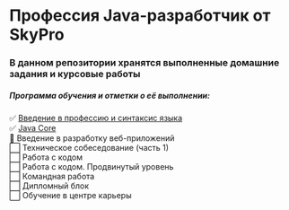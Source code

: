 # Профессия Java-разработчик от SkyPro

### В данном репозитории хранятся выполненные домашние задания и курсовые работы

##### Программа обучения и отметки о её выполнении:


:white_check_mark: [Введение в профессию и синтаксис языка](https://github.com/fdsnk/HomeWorks/tree/master/src/skypro/java/course1)     
:white_check_mark: [Java Core](https://github.com/fdsnk/HomeWorks/tree/master/src/skypro/java/course2)    
:red_circle: Введение в разработку веб-приложений    
:white_large_square: Техническое собеседование (часть 1)      
:white_large_square: Работа с кодом        
:white_large_square: Работа с кодом. Продвинутый уровень    
:white_large_square: Командная работа        
:white_large_square: Дипломный блок    
:white_large_square: Обучение в центре карьеры     